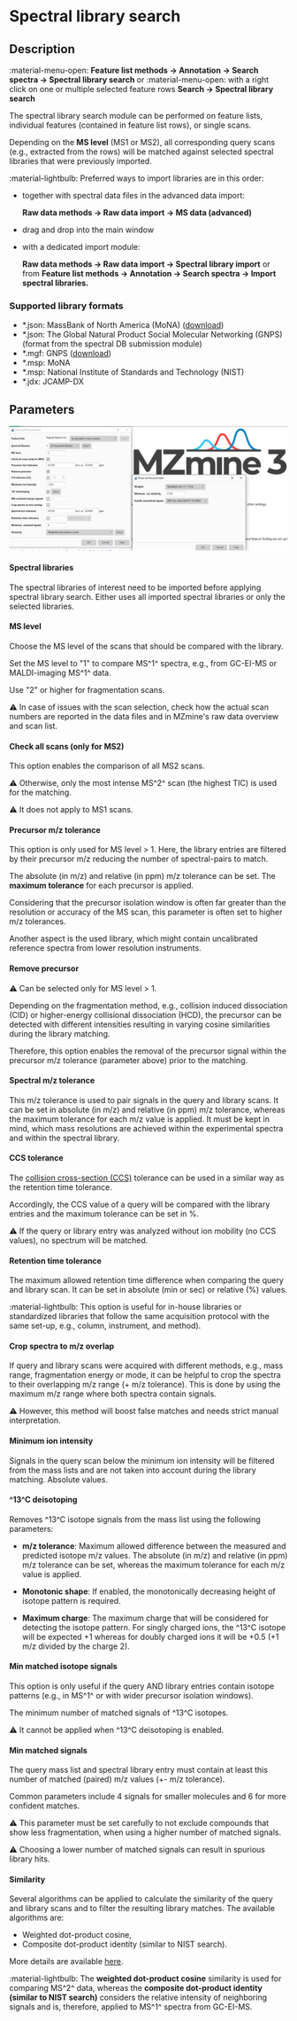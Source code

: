# **Spectral library search**

## **Description**

:material-menu-open: **Feature list methods → Annotation → Search spectra → Spectral library
search** 
or
:material-menu-open: with a right click on one or multiple selected feature rows **Search → Spectral library search**

The spectral library search module can be performed on feature lists, individual features (contained in feature list rows), or single scans. 

Depending on the **MS level** (MS1 or MS2), all corresponding query scans (e.g., extracted from the rows) will be matched against selected spectral libraries that were previously imported.

:material-lightbulb: Preferred ways to import libraries are in this order:

- together with spectral data files in the advanced data import:

    **Raw data methods → Raw data import → MS data (advanced)**

- drag and drop into the main window

- with a dedicated import module: 

    **Raw data methods → Raw data import → Spectral library import** or from **Feature list methods → Annotation → Search spectra → Import spectral libraries.**

### **Supported library formats**

- *.json: MassBank of North America (MoNA) ([download](https://mona.fiehnlab.ucdavis.edu/downloads))
- *.json: The Global Natural Product Social Molecular Networking (GNPS) (format from the spectral DB submission module)
- *.mgf: GNPS ([download](https://gnps-external.ucsd.edu/gnpslibrary))
- *.msp: MoNA
- *.msp: National Institute of Standards and Technology (NIST)
- *.jdx: JCAMP-DX

## **Parameters**

![library_search](spectral_library_search.png)

#### **Spectral libraries**

The spectral libraries of interest need to be imported before applying spectral library search. 
Either uses all imported spectral libraries or only the selected libraries.

#### **MS level**

Choose the MS level of the scans that should be compared with the library. 

Set the MS level to "1" to compare MS^1^ spectra, e.g., from GC-EI-MS or MALDI-imaging MS^1^ data. 

Use "2" or higher for fragmentation scans. 

:warning: In case of issues with the scan selection, check how the actual scan numbers are reported in the data files and in MZmine's raw data overview and scan list.

#### **Check all scans (only for MS2)**

This option enables the comparison of all MS2 scans.

:warning: Otherwise, only the most intense MS^2^ scan (the highest TIC) is used for the matching.

:warning: It does not apply to MS1 scans.

#### **Precursor m/z tolerance**

This option is only used for MS level > 1. Here, the library entries are filtered by their precursor m/z reducing the number of spectral-pairs to match. 

The absolute (in m/z) and relative (in ppm) m/z tolerance can be set. The **maximum tolerance** for each precursor is applied. 

Considering that the precursor isolation window is often far greater than the resolution or accuracy of the MS scan, this parameter is often set to higher m/z tolerances. 

Another aspect is the used library, which might contain uncalibrated reference spectra from lower resolution instruments.

#### **Remove precursor**

:warning: Can be selected only for MS level > 1. 

Depending on the fragmentation method, e.g., collision induced dissociation (CID) or higher-energy collisional dissociation (HCD), the precursor can be detected with different intensities resulting in varying cosine similarities during the library matching. 

Therefore, this option enables the removal of the precursor signal within the precursor m/z tolerance (parameter above) prior to the matching. 

[//]: # (TODO Add separate entry on similarity measures)

#### **Spectral m/z tolerance**

This m/z tolerance is used to pair signals in the query and library scans. It 
can be set in absolute (in m/z) and relative (in ppm) m/z tolerance, whereas 
the maximum tolerance for each m/z value is applied. It must be kept in mind, which mass resolutions are achieved 
within the experimental spectra and within the spectral library.

#### **CCS tolerance**

The [collision cross-section (CCS)](../../terminology/ion-mobility-terminology.md#collisional-cross-section) tolerance can be used in a similar way as the retention time tolerance.

Accordingly, the CCS value of a query will be compared with the library entries and the maximum tolerance
can be set in %.

:warning: If the query or library entry was analyzed without ion mobility (no CCS values), no spectrum will be matched.

#### **Retention time tolerance**

The maximum allowed retention time difference when comparing the query and library scan. It can be set in absolute (min or sec) or relative (%) values.

:material-lightbulb: This option is useful for in-house libraries or standardized libraries that follow the same acquisition protocol with the same set-up, e.g., column, instrument, and method). 

#### **Crop spectra to m/z overlap**

If query and library scans were acquired with different methods, e.g., mass range, fragmentation energy or mode, it can be helpful to crop the spectra to their overlapping m/z range (+ m/z tolerance). 
This is done by using the maximum m/z range where both spectra contain signals.

:warning: However, this method will boost false matches and needs strict manual interpretation.

#### **Minimum ion intensity**

Signals in the query scan below the minimum ion intensity will be filtered from the mass lists and are not taken into account during the library matching. Absolute values.

#### **^13^C deisotoping**

Removes ^13^C isotope signals from the mass list using the following parameters:

- **m/z tolerance**: Maximum allowed difference between the measured and predicted isotope m/z values. The absolute (in m/z) and relative (in ppm) m/z tolerance can be set, whereas the maximum tolerance for each m/z value is applied.

- **Monotonic shape**: If enabled, the monotonically decreasing height of isotope pattern is required.

- **Maximum charge**: The maximum charge that will be considered for detecting the isotope pattern. For singly charged ions, the ^13^C isotope will be expected +1 whereas for doubly charged ions it will be +0.5 (+1 m/z divided by the charge 2). 

#### **Min matched isotope signals**

This option is only useful if the query AND library entries contain isotope patterns (e.g., in MS^1^ or with wider precursor isolation 
windows). 

The minimum number of matched signals of ^13^C isotopes. 

:warning: It cannot be applied when ^13^C deisotoping is enabled.

#### **Min matched signals**

The query mass list and spectral library entry must contain at least this number of matched (paired) m/z values (+- m/z tolerance). 

Common parameters include 4 signals for smaller molecules and 6 for more confident matches.

:warning: This parameter must be set carefully to not exclude compounds that show less
fragmentation, when using a higher number of matched signals. 

:warning: Choosing a lower number of matched
signals can result in spurious library hits.

#### **Similarity**

Several algorithms can be applied to calculate the similarity of the query and library scans and to filter the resulting library matches. The available algorithms are:

- Weighted dot-product cosine,
- Composite dot-product identity (similar to NIST search).

More details are available [here](spectral-similarity-measures.md).

:material-lightbulb: The **weighted dot-product cosine** similarity is used for comparing MS^2^ data, whereas the
**composite dot-product identity (similar to NIST search)** considers the relative intensity of
neighboring signals and is, therefore, applied to MS^1^ spectra from GC-EI-MS.
